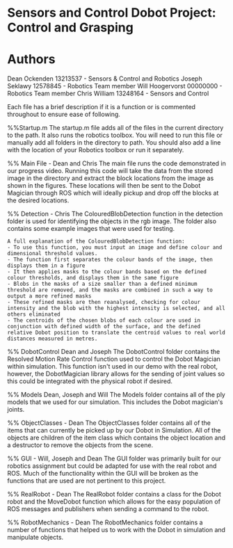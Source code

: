 # Sensors and Control Dobot Project: Control and Grasping
<h1> Authors </h1>
Dean Ockenden    13213537 - Sensors & Control and Robotics
Joseph Seklawy   12578845 - Robotics Team member
Will Hoogervorst 00000000 - Robotics Team member
Chris William    13248164 - Sensors and Control

Each file has a brief description if it is a function or is commented throughout to ensure ease of following.

%%Startup.m
The startup.m file adds all of the files in the current directory to the path. It also runs the robotics toolbox. You will need to run this file or manually add all folders in the directory to path. You should also add a line with the location of your Robotics toolbox or run it separately.

%% Main File - Dean and Chris
The main file runs the code demonstrated in our progress video. Running this code will take the data from the stored image in the directory and extract the block locations from the image as shown in the figures. These locations will then be sent to the Dobot Magician through ROS which will ideally pickup and drop off the blocks at the desired locations.

%% Detection - Chris
The ColouredBlobDetection function in the detection folder is used for identifying the objects in the rgb image.
The folder also contains some example images that were used for testing.

	A full explanation of the ColouredBlobDetection function:
	- To use this function, you must input an image and define colour and dimensional threshold values.
	- The function first separates the colour bands of the image, then displays them in a figure
	- It then applies masks to the colour bands based on the defined colour thresholds, and displays them in the same figure
	- Blobs in the masks of a size smaller than a defined minimum threshold are removed, and the masks are combined in such a way to output a more refined masks
	- These refined masks are then reanalysed, checking for colour intensity and the blob with the highest intensity is selected, and all others eliminated
	- The centroids of the chosen blobs of each colour are used in conjunction with defined width of the surface, and the defined relative Dobot position to translate the centroid values to real world distances measured in metres.

%% DobotControl Dean and Joseph
The DobotControl folder contains the Resolved Motion Rate Control function used to control the Dobot Magician within simulation. This function isn't used in our demo with the real robot, however, the DobotMagician library allows for the sending of joint values so this could be integrated with the physical robot if desired.

%% Models Dean, Joseph and Will
The Models folder contains all of the ply models that we used for our simulation. This includes the Dobot magician's joints.

%% ObjectClasses - Dean
The ObjectClasses folder contains all of the items that can currently be picked up by our Dobot in Simulation. All of the objects are children of the item class which contains the object location and a destructor to remove the objects from the scene.

%% GUI - Will, Joseph and Dean
The GUI folder was primarily built for our robotics assignment but could be adapted for use with the real robot and ROS. Much of the functionality within the GUI will be broken as the functions that are used are not pertinent to this project.

%% RealRobot - Dean
The RealRobot folder contains a class for the Dobot robot and the MoveDobot function which allows for the easy population of ROS messages and publishers when sending a command to the robot.

%% RobotMechanics - Dean
The RobotMechanics folder contains a number of functions that helped us to work with the Dobot in simulation and manipulate objects.





         
